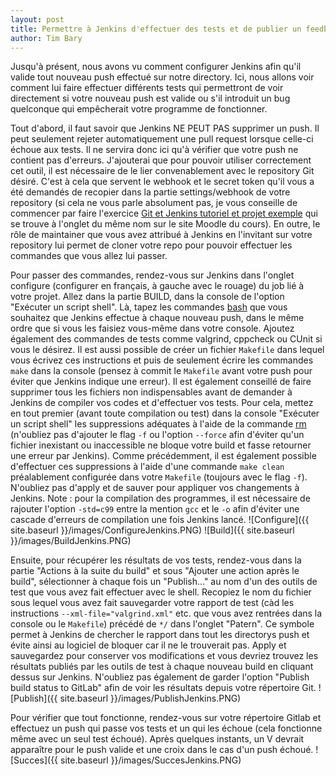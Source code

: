 ```yaml
---
layout: post
title: Permettre à Jenkins d'effectuer des tests et de publier un feedback 
author: Tim Bary
---
```

Jusqu'à présent, nous avons vu comment configurer Jenkins afin qu'il valide tout nouveau push effectué sur notre directory. Ici, nous allons voir comment lui faire effectuer différents tests qui permettront de voir directement si votre nouveau push est valide ou s'il introduit un bug quelconque qui empêcherait votre programme de fonctionner.

Tout d'abord, il faut savoir que Jenkins NE PEUT PAS supprimer un push. Il peut seulement rejeter automatiquement une pull request lorsque celle-ci échoue aux tests. Il ne servira donc ici qu'à vérifier que votre push ne contient pas d'erreurs. J'ajouterai que pour pouvoir utiliser correctement cet outil, il est nécessaire de le lier convenablement avec le repository Git désiré. C'est à cela que servent le webhook et le secret token qu'il vous a été demandés de recopier dans la partie settings/webhook de votre repository (si cela ne vous parle absolument pas, je vous conseille de commencer par faire l'exercice [Git et Jenkins tutoriel et projet exemple](https://moodleucl.uclouvain.be/course/view.php?id=12904#section-5) qui se trouve à l'onglet du même nom sur le site Moodle du cours). En outre, le rôle de maintainer que vous avez attribué à Jenkins en l'invitant sur votre repository lui permet de cloner votre repo pour pouvoir effectuer les commandes que vous allez lui passer.

Pour passer des commandes, rendez-vous sur Jenkins dans l'onglet configure (configurer en français, à gauche avec le rouage) du job lié à votre projet. Allez dans la partie BUILD, dans la console de l'option "Exécuter un script shell". Là, tapez les commandes [bash](http://man7.org/linux/man-pages/man1/bash.1.html) que vous souhaitez que Jenkins effectue à chaque nouveau push, dans le même ordre que si vous les faisiez vous-même dans votre console. Ajoutez également des commandes de tests comme valgrind, cppcheck ou CUnit si vous le désirez. Il est aussi possible de créer un fichier `Makefile` dans lequel vous écrivez ces instructions et puis de seulement écrire les commandes `make` dans la console (pensez à commit le `Makefile` avant votre push pour éviter que Jenkins indique une erreur). Il est également conseillé de faire supprimer tous les fichiers non indispensables avant de demander à Jenkins de compiler vos codes et d'effectuer vos tests. Pour cela, mettez en tout premier (avant toute compilation ou test) dans la console "Exécuter un script shell" les suppressions adéquates à l'aide de la commande [rm](http://man7.org/linux/man-pages/man1/rm.1.html) (n'oubliez pas d'ajouter le flag `-f` ou l'option `--force` afin d'éviter qu'un fichier inexistant ou inaccessible ne bloque votre build et fasse retourner une erreur par Jenkins). Comme précédemment, il est également possible d'effectuer ces suppressions à l'aide d'une commande `make clean` préalablement configurée dans votre `Makefile` (toujours avec le flag `-f`). N'oubliez pas d'apply et de sauver pour appliquer vos changements à Jenkins.
Note : pour la compilation des programmes, il est nécessaire de rajouter l'option `-std=c99` entre la mention `gcc` et le `-o` afin d'éviter une cascade d'erreurs de compilation une fois Jenkins lancé.
![Configure]({{ site.baseurl }}/images/ConfigureJenkins.PNG)
![Build]({{ site.baseurl }}/images/BuildJenkins.PNG)

Ensuite, pour récupérer les résultats de vos tests, rendez-vous dans la partie "Actions à la suite du build" et sous "Ajouter une action après le build", sélectionner à chaque fois un "Publish..." au nom d'un des outils de test que vous avez fait effectuer avec le shell. Recopiez le nom du fichier sous lequel vous avez fait sauvegarder votre rapport de test (càd les instructions `--xml-file="valgrind.xml"` etc. que vous avez rentrées dans la console ou le `Makefile`) précédé de `*/` dans l'onglet "Patern". Ce symbole permet à Jenkins de chercher le rapport dans tout les directorys push et évite ainsi au logiciel de bloquer car il ne le trouverait pas. Apply et sauvegardez pour conserver vos modifications et vous devriez trouvez les résultats publiés par les outils de test à chaque nouveau build en cliquant dessus sur Jenkins. N'oubliez pas également de garder l'option "Publish build status to GitLab" afin de voir les résultats depuis votre répertoire Git.
![Publish]({{ site.baseurl }}/images/PublishJenkins.PNG)

Pour vérifier que tout fonctionne, rendez-vous sur votre répertoire Gitlab et effectuez un push qui passe vos tests et un qui les échoue (cela fonctionne même avec un seul test échoué). Après quelques instants, un V devrait apparaître pour le push valide et une croix dans le cas d'un push échoué.
![Succes]({{ site.baseurl }}/images/SuccesJenkins.PNG)
